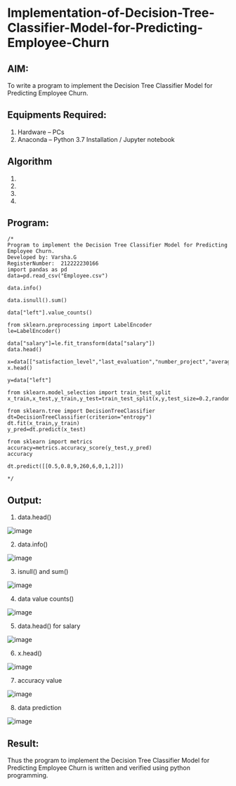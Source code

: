 # Implementation-of-Decision-Tree-Classifier-Model-for-Predicting-Employee-Churn

## AIM:
To write a program to implement the Decision Tree Classifier Model for Predicting Employee Churn.

## Equipments Required:
1. Hardware – PCs
2. Anaconda – Python 3.7 Installation / Jupyter notebook

## Algorithm
1. 
2. 
3. 
4. 

## Program:
```
/*
Program to implement the Decision Tree Classifier Model for Predicting Employee Churn.
Developed by: Varsha.G
RegisterNumber:  212222230166
import pandas as pd
data=pd.read_csv("Employee.csv")

data.info()

data.isnull().sum()

data["left"].value_counts()

from sklearn.preprocessing import LabelEncoder
le=LabelEncoder()

data["salary"]=le.fit_transform(data["salary"])
data.head()

x=data[["satisfaction_level","last_evaluation","number_project","average_montly_hours","time_spend_company","Work_accident","promotion_last_5years","salary"]]
x.head()

y=data["left"]

from sklearn.model_selection import train_test_split
x_train,x_test,y_train,y_test=train_test_split(x,y,test_size=0.2,random_state=100)

from sklearn.tree import DecisionTreeClassifier
dt=DecisionTreeClassifier(criterion="entropy")
dt.fit(x_train,y_train)
y_pred=dt.predict(x_test)

from sklearn import metrics
accuracy=metrics.accuracy_score(y_test,y_pred)
accuracy

dt.predict([[0.5,0.8,9,260,6,0,1,2]])

*/
```

## Output:
1. data.head()

![image](https://github.com/varsha-2005/Implementation-of-Decision-Tree-Classifier-Model-for-Predicting-Employee-Churn/assets/119288183/127f6116-fc9a-4bc0-94e7-bf6ed07f5663)

2. data.info()

![image](https://github.com/varsha-2005/Implementation-of-Decision-Tree-Classifier-Model-for-Predicting-Employee-Churn/assets/119288183/5cec3286-c21c-465d-a88c-cdd5a4582c0d)



3. isnull() and sum()

![image](https://github.com/varsha-2005/Implementation-of-Decision-Tree-Classifier-Model-for-Predicting-Employee-Churn/assets/119288183/9fcb425a-c537-4f19-886f-5087faa732eb)


4. data value counts()

![image](https://github.com/varsha-2005/Implementation-of-Decision-Tree-Classifier-Model-for-Predicting-Employee-Churn/assets/119288183/bcd926af-f0a8-4c09-b168-18839cee678a)


5. data.head() for salary

![image](https://github.com/varsha-2005/Implementation-of-Decision-Tree-Classifier-Model-for-Predicting-Employee-Churn/assets/119288183/56a0bda4-ed4a-4983-a006-2d6812c0d332)


6. x.head()

![image](https://github.com/varsha-2005/Implementation-of-Decision-Tree-Classifier-Model-for-Predicting-Employee-Churn/assets/119288183/4ea71a06-66fb-47f3-89e8-d16db5472b1e)


7. accuracy value

![image](https://github.com/varsha-2005/Implementation-of-Decision-Tree-Classifier-Model-for-Predicting-Employee-Churn/assets/119288183/5f31f3a2-8ae8-4987-bf34-18e16a12023a)

8. data prediction

![image](https://github.com/varsha-2005/Implementation-of-Decision-Tree-Classifier-Model-for-Predicting-Employee-Churn/assets/119288183/f973beca-eec6-4435-861e-c2ecd08b32c8)


## Result:
Thus the program to implement the  Decision Tree Classifier Model for Predicting Employee Churn is written and verified using python programming.
